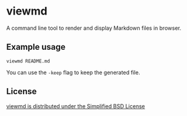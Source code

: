 viewmd
======

A command line tool to render and display Markdown files in browser.

Example usage
-------------

    viewmd README.md

You can use the `-keep` flag to keep the generated file.

License
-------

[viewmd is distributed under the Simplified BSD License](LICENSE)
